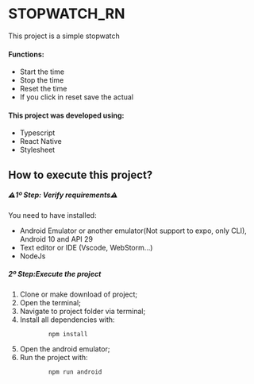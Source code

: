 <h1>STOPWATCH_RN</h1>

<p>This project is a simple stopwatch</p> 
<h4>Functions:</h4>
<ul>
    <li>Start the time</li>
    <li>Stop the time</li>
    <li>Reset the time</li>
    <li>If you click in reset save the actual</li>
</ul>
<h4>This project was developed using:</h4>
<ul>
    <li>Typescript</li>
    <li>React Native</li>
    <li>Stylesheet</li>
</ul>

<h2>How to execute this project?</h2>

<h5>⚠️1º Step: Verify requirements⚠️</h5>
You need to have installed:
<ul>
    <li>Android Emulator or another emulator(Not support to expo, only CLI), Android 10 and API 29</li>
    <li>Text editor or IDE (Vscode, WebStorm...)</li>
    <li>NodeJs</li>
</ul>

<h5>2º Step:Execute the project</h5>
<ol>
    <li>Clone  or make download of project;</li>
    <li>Open the terminal;</li>
    <li>Navigate to project folder via terminal;</li>
    <li>Install all dependencies with:</li>
    <code>
        npm install
    </code>
    <li>Open the android emulator;</li>
    <li>Run the project with:</li>
    <code>
        npm run android
    </code>
</ol>
